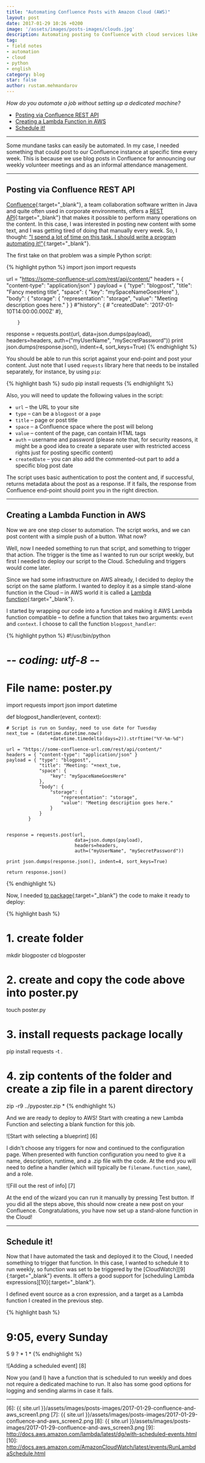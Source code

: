 ```yaml
---
title: "Automating Confluence Posts with Amazon Cloud (AWS)"
layout: post
date: 2017-01-29 10:26 +0200
image: '/assets/images/posts-images/clouds.jpg'
description: Automating posting to Confluence with cloud services like Amazon Web Services (AWS).
tag:
- field notes
- automation
- cloud
- python
- english
category: blog
star: false
author: rustam.mehmandarov
---
```


_How do you automate a job without setting up a dedicated machine?_

- [Posting via Confluence REST API](#posting-via-confluence-rest-api)
- [Creating a Lambda Function in AWS](#creating-a-lambda-function-in-aws)
- [Schedule it!](#schedule-it)


---

Some mundane tasks can easily be automated. In my case, I needed something that could post to our Confluence instance at specific time every week. This is because  we use blog posts in Confluence for announcing our weekly volunteer meetings and as an informal attendance management.

---

## Posting via Confluence REST API

[Confluence][1]{:target="_blank"}, a team collaboration software written in Java and quite often used in corporate environments, offers a [REST API][2]{:target="_blank"} that makes it possible to perform many operations on the content. In this case, I was interested in posting new content with some text, and I was getting tired of doing that manually every week. So, I thought: ["I spend a lot of time on this task. I should write a program automating it!"][3]{:target="_blank"}. 

The first take on that problem was a simple Python script:

{% highlight python %}
import json
import requests

url = "https://some-confluence-url.com/rest/api/content/"
headers = { "content-type": "application/json" }
payload = { "type": "blogpost",
            "title": "Fancy meeting title",
            "space": {
                "key": "mySpaceNameGoesHere"
            },
            "body": {
                "storage": {
                    "representation": "storage",
                    "value": "Meeting description goes here."
                }
            }
            #"history": {
            #    "createdDate": '2017-01-10T14:00:00.000Z'
            #},

        }

response = requests.post(url, 
                         data=json.dumps(payload), 
                         headers=headers, 
                         auth=("myUserName", "mySecretPassword"))
print json.dumps(response.json(), indent=4, sort_keys=True)
{% endhighlight %}

You should be able to run this script against your end-point and post your content. Just note that I used ```requests``` library here that needs to be installed separately, for instance, by using ```pip```:

{% highlight bash %}
sudo pip install requests
{% endhighlight %}

Also, you will need to update the following values in the script:

* ```url``` – the URL to your site
* ```type``` – can be a ```blogpost``` or a ```page```
* ```title``` – page or post title
* ```space``` – a Confluence space where the post will belong
* ```value``` – content of the page, can contain HTML tags
* ```auth``` – username and password (please note that, for security reasons, it might be a good idea to create a separate user with restricted access rights just for posting specific content)
* ```createdDate``` – you can also add the commented-out part to add a specific blog post date

The script uses basic authentication to post the content and, if successful, returns metadata about the post as a response. If it fails, the response from Confluence end-point should point you in the right direction.

---

## Creating a Lambda Function in AWS

Now we are one step closer to automation. The script works, and we can post content with a simple push of a button. What now?

Well, now I needed something to run that script, and something to trigger that action. The trigger is the time as I wanted to run our script weekly, but first I needed to deploy our script to the Cloud. Scheduling and triggers would come later.

Since we had some infrastructure on AWS already, I decided to deploy the script on the same platform. I wanted to deploy it as a simple stand-alone function in the Cloud – in AWS world it is called a [Lambda function][4]{:target="_blank"}.

I started by wrapping our code into a function and making it AWS Lambda function compatible – to define a function that takes two arguments: ```event``` and ```context```. I choose to call the function ```blogpost_handler```:

{% highlight python %}
#!/usr/bin/python
# -*- coding: utf-8 -*-

# File name: poster.py

import requests
import json
import datetime

def blogpost_handler(event, context): 

    # Script is run on Sunday, need to use date for Tuesday
    next_tue = (datetime.datetime.now()
                    +datetime.timedelta(days=2)).strftime("%Y-%m-%d")

    url = "https://some-confluence-url.com/rest/api/content/"
    headers = { "content-type": "application/json" }
    payload = { "type": "blogpost",
                "title": "Meeting: "+next_tue,
                "space": {
                    "key": "mySpaceNameGoesHere"
                },
                "body": {
                    "storage": {
                        "representation": "storage",
                        "value": "Meeting description goes here."
                    }
                }
            }

    
    response = requests.post(url, 
                             data=json.dumps(payload), 
                             headers=headers, 
                             auth=("myUserName", "mySecretPassword"))
    
    print json.dumps(response.json(), indent=4, sort_keys=True)

    return response.json()
{% endhighlight %}

Now, I needed [to package][5]{:target="_blank"} the code to make it ready to deploy:

{% highlight bash %}
# 1. create folder
mkdir blogposter
cd blogposter

# 2. create and copy the code above into poster.py
touch poster.py

# 3. install requests package locally
pip install requests -t .

# 4. zip contents of the folder and create a zip file in a parent directory
zip -r9 ../pyposter.zip *
{% endhighlight %}

And we are ready to deploy to AWS! Start with creating a new Lambda Function and selecting a blank function for this job.

![Start with selecting a blueprint] [6]

I didn't choose any triggers for now and continued to the configuration page. When presented with function configuration you need to give it a name, description, runtime, and a .zip file with the code. At the end you will need to define a handler (which will typically be ```filename.function_name```), and a role.

![Fill out the rest of info] [7]

At the end of the wizard you can run it manually by pressing Test button. If you did all the steps above, this should now create a new post on your Confluence. Congratulations, you have now set up a stand-alone function in the Cloud!

---

## Schedule it!

Now that I have automated the task and deployed it to the Cloud, I needed something to trigger that function. In this case, I wanted to schedule it to run weekly, so function was set to be triggered by the [CloudWatch][9]{:target="_blank"} events. It offers a good support for [scheduling Lambda expressions][10]{:target="_blank"}.

I defined event source as a cron expression, and a target as a Lambda function I created in the previous step.

{% highlight bash %}
# 9:05, every Sunday
5 9 ? * 1 *
{% endhighlight %}

![Adding a scheduled event] [8]

Now you (and I) have a function that is scheduled to run weekly and does not require a dedicated machine to run. It also has some good options for logging and sending alarms in case it fails.

---


[1]:  https://en.wikipedia.org/wiki/Confluence_(software)
[2]:  https://developer.atlassian.com/confdev/confluence-server-rest-api/confluence-rest-api-examples
[3]:  https://xkcd.com/1319/
[4]:  http://docs.aws.amazon.com/lambda/latest/dg/welcome.html
[5]:  http://docs.aws.amazon.com/lambda/latest/dg/lambda-python-how-to-create-deployment-package.html
[6]:  {{ site.url }}/assets/images/posts-images/2017-01-29-confluence-and-aws_screen1.png
[7]:  {{ site.url }}/assets/images/posts-images/2017-01-29-confluence-and-aws_screen2.png
[8]:  {{ site.url }}/assets/images/posts-images/2017-01-29-confluence-and-aws_screen3.png
[9]:  http://docs.aws.amazon.com/lambda/latest/dg/with-scheduled-events.html
[10]: http://docs.aws.amazon.com/AmazonCloudWatch/latest/events/RunLambdaSchedule.html




